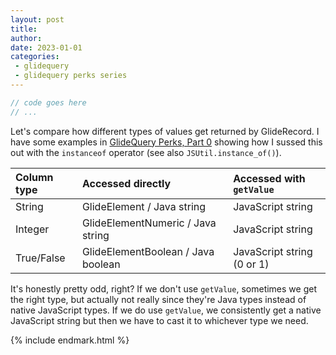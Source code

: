 ```yaml
---
layout: post
title: 
author: 
date: 2023-01-01
categories:
 - glidequery
 - glidequery perks series
---
```





~~~ javascript
// code goes here
// ...
~~~






Let's compare how different types of values get returned by GlideRecord. I have some examples in [GlideQuery Perks, Part 0](/2023/01/30/glidequery-perks-part-0.html) showing how I sussed this out with the `instanceof` operator (see also `JSUtil.instance_of()`).

| Column type | Accessed directly | Accessed with `getValue` |
|:------------|:-----------------|:----------------|
| String | GlideElement / Java string | JavaScript string |
| Integer | GlideElementNumeric / Java string | JavaScript string |
| True/False | GlideElementBoolean / Java boolean | JavaScript string (0 or 1) |

It's honestly pretty odd, right? If we don't use `getValue`, sometimes we get the right type, but actually not really since they're Java types instead of native JavaScript types. If we do use `getValue`, we consistently get a native JavaScript string but then we have to cast it to whichever type we need.

{% include endmark.html %}

